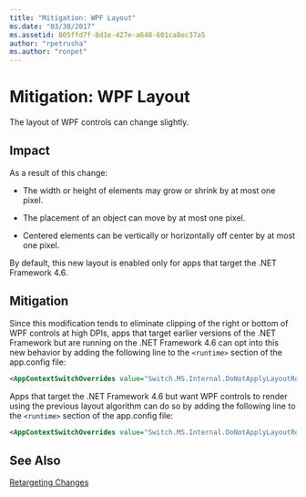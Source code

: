 ```yaml
---
title: "Mitigation: WPF Layout"
ms.date: "03/30/2017"
ms.assetid: 805ffd7f-8d1e-427e-a648-601ca8ec37a5
author: "rpetrusha"
ms.author: "ronpet"
---
```

# Mitigation: WPF Layout
The layout of WPF controls can change slightly.  
  
## Impact  
 As a result of this change:  
  
- The width or height of elements may grow or shrink by at most one pixel.  
  
- The placement of an object can move by at most one pixel.  
  
- Centered elements can be vertically or horizontally off center by at most one pixel.  
  
 By default, this new layout is enabled only for apps that target the .NET Framework 4.6.  
  
## Mitigation  
 Since this modification tends to eliminate clipping of the right or bottom of WPF controls at high DPIs, apps that target earlier versions of the .NET Framework but are running on the .NET Framework 4.6 can opt into this new behavior by adding the following line to the `<runtime>` section of the app.config file:  
  
```xml  
<AppContextSwitchOverrides value="Switch.MS.Internal.DoNotApplyLayoutRoundingToMarginsAndBorderThickness=false" />  
```  
  
 Apps that target the .NET Framework 4.6 but want WPF controls to render using the previous layout algorithm can do so by adding the following line to the  `<runtime>` section of the app.config file:  
  
```xml  
<AppContextSwitchOverrides value="Switch.MS.Internal.DoNotApplyLayoutRoundingToMarginsAndBorderThickness=true" />  
```  
  
## See Also  
 [Retargeting Changes](../../../docs/framework/migration-guide/retargeting-changes-in-the-net-framework-4-6.md)
